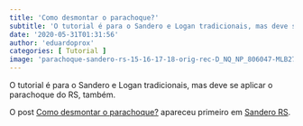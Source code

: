 ```yaml
---
title: 'Como desmontar o parachoque?'
subtitle: 'O tutorial é para o Sandero e Logan tradicionais, mas deve se aplicar o parachoque do RS, também.'
date: '2020-05-31T01:31:56'
author: 'eduardoprox'
categories: [ Tutorial ]
image: 'parachoque-sandero-rs-15-16-17-18-orig-rec-D_NQ_NP_806047-MLB27292550478_052018-F.jpg'
---
```


O tutorial é para o Sandero e Logan tradicionais, mas deve se aplicar o parachoque do RS, também.




O post [Como desmontar o parachoque?](https://sanderors.com/como-desmontar-o-parachoque/) apareceu primeiro em [Sandero RS](https://sanderors.com).

